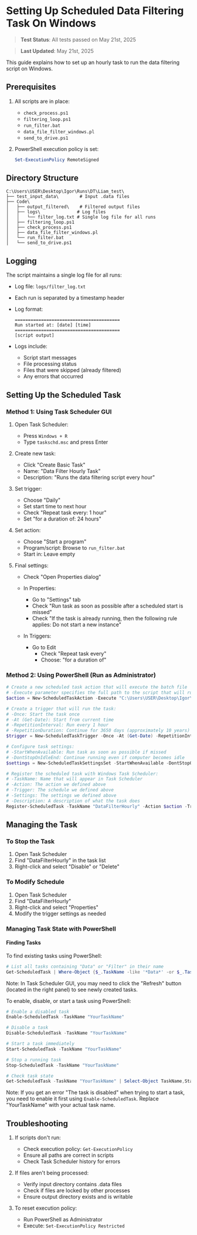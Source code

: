 # Setting Up Scheduled Data Filtering Task On Windows

> **Test Status**: All tests passed on May 21st, 2025

> **Last Updated**: May 21st, 2025

This guide explains how to set up an hourly task to run the data filtering script on Windows.

## Prerequisites

1. All scripts are in place:
   - `check_process.ps1`
   - `filtering_loop.ps1`
   - `run_filter.bat`
   - `data_file_filter_windows.pl`
   - `send_to_drive.ps1`

2. PowerShell execution policy is set:

   ```powershell
   Set-ExecutionPolicy RemoteSigned
   ```

## Directory Structure

```text
C:\Users\USER\Desktop\Igor\Runs\DT\Liam_test\
├── test_input_data\        # Input .data files
├── Code\
│   ├── output_filtered\    # Filtered output files
│   ├── logs\              # Log files
│   │   └── filter_log.txt # Single log file for all runs
│   ├── filtering_loop.ps1
│   ├── check_process.ps1
│   ├── data_file_filter_windows.pl
│   └── run_filter.bat
│   └── send_to_drive.ps1
```

## Logging

The script maintains a single log file for all runs:

- Log file: `logs/filter_log.txt`
- Each run is separated by a timestamp header
- Log format:

  ```text
  ========================================
  Run started at: [date] [time]
  ========================================
  [script output]
  ```

- Logs include:
  - Script start messages
  - File processing status
  - Files that were skipped (already filtered)
  - Any errors that occurred

## Setting Up the Scheduled Task

### Method 1: Using Task Scheduler GUI

1. Open Task Scheduler:
   - Press `Windows + R`
   - Type `taskschd.msc` and press Enter

2. Create new task:
   - Click "Create Basic Task"
   - Name: "Data Filter Hourly Task"
   - Description: "Runs the data filtering script every hour"

3. Set trigger:
   - Choose "Daily"
   - Set start time to next hour
   - Check "Repeat task every: 1 hour" 
   - Set "for a duration of: 24 hours"

4. Set action:
   - Choose "Start a program"
   - Program/script: Browse to `run_filter.bat`
   - Start in: Leave empty

5. Final settings:
   - Check "Open Properties dialog"
   - In Properties:
     - Go to "Settings" tab
     - Check "Run task as soon as possible after a scheduled start is missed"
     - Check "If the task is already running, then the following rule applies: Do not start a new instance"

   - In Triggers:
     - Go to Edit
       - Check "Repeat task every"
       - Choose: "for a duration of"


### Method 2: Using PowerShell (Run as Administrator)

```powershell
# Create a new scheduled task action that will execute the batch file
# -Execute parameter specifies the full path to the script that will run
$action = New-ScheduledTaskAction -Execute "C:\Users\USER\Desktop\Igor\Runs\DT\Liam_test\Code\run_filter.bat"

# Create a trigger that will run the task:
# -Once: Start the task once
# -At (Get-Date): Start from current time
# -RepetitionInterval: Run every 1 hour
# -RepetitionDuration: Continue for 3650 days (approximately 10 years)
$trigger = New-ScheduledTaskTrigger -Once -At (Get-Date) -RepetitionInterval (New-TimeSpan -Hours 1) -RepetitionDuration (New-TimeSpan -Days 3650)

# Configure task settings:
# -StartWhenAvailable: Run task as soon as possible if missed
# -DontStopOnIdleEnd: Continue running even if computer becomes idle
$settings = New-ScheduledTaskSettingsSet -StartWhenAvailable -DontStopOnIdleEnd

# Register the scheduled task with Windows Task Scheduler:
# -TaskName: Name that will appear in Task Scheduler
# -Action: The action we defined above
# -Trigger: The schedule we defined above
# -Settings: The settings we defined above
# -Description: A description of what the task does
Register-ScheduledTask -TaskName "DataFilterHourly" -Action $action -Trigger $trigger -Settings $settings -Description "Runs the data filtering script every hour"
```

## Managing the Task

### To Stop the Task

1. Open Task Scheduler
2. Find "DataFilterHourly" in the task list
3. Right-click and select "Disable" or "Delete"

### To Modify Schedule

1. Open Task Scheduler
2. Find "DataFilterHourly"
3. Right-click and select "Properties"
4. Modify the trigger settings as needed

### Managing Task State with PowerShell

#### Finding Tasks

To find existing tasks using PowerShell:

```powershell
# List all tasks containing "Data" or "Filter" in their name
Get-ScheduledTask | Where-Object {$_.TaskName -like '*Data*' -or $_.TaskName -like '*Filter*'} | Format-Table -Property TaskName,State,LastRunTime,LastTaskResult
```

Note: In Task Scheduler GUI, you may need to click the "Refresh" button (located in the right panel) to see newly created tasks.

To enable, disable, or start a task using PowerShell:

```powershell
# Enable a disabled task
Enable-ScheduledTask -TaskName "YourTaskName"

# Disable a task
Disable-ScheduledTask -TaskName "YourTaskName"

# Start a task immediately
Start-ScheduledTask -TaskName "YourTaskName"

# Stop a running task
Stop-ScheduledTask -TaskName "YourTaskName"

# Check task state
Get-ScheduledTask -TaskName "YourTaskName" | Select-Object TaskName,State
```

Note: If you get an error "The task is disabled" when trying to start a task, you need to enable it first using `Enable-ScheduledTask`. Replace "YourTaskName" with your actual task name.

## Troubleshooting

1. If scripts don't run:
   - Check execution policy: `Get-ExecutionPolicy`
   - Ensure all paths are correct in scripts
   - Check Task Scheduler history for errors

2. If files aren't being processed:
   - Verify input directory contains .data files
   - Check if files are locked by other processes
   - Ensure output directory exists and is writable

3. To reset execution policy:
   - Run PowerShell as Administrator
   - Execute: `Set-ExecutionPolicy Restricted`
